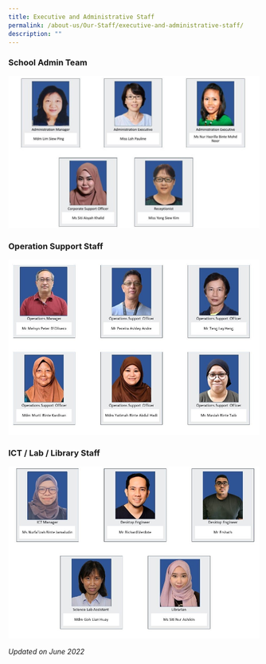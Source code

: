 ```yaml
---
title: Executive and Administrative Staff
permalink: /about-us/Our-Staff/executive-and-administrative-staff/
description: ""
---
```



### School Admin Team

![](/images/Staff%20By%20Departmentpptx.jpg)


### Operation Support Staff

![](/images/OSO%20Dept.jpeg)

### ICT / Lab / Library Staff

![](/images/ICT%20MRL%20Dept.jpeg)

_Updated on June 2022_